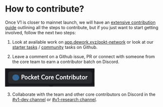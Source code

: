 # How to contribute?

Once V1 is closer to mainnet launch, we will have an [extensive contribution guide](https://github.com/pokt-network/pocket/blob/18581335c954300915a668a6787553aa06b48344/docs/contributing/contribution/development.md) outlining all the steps to contribute, but if you just want to start getting involved, follow the next two steps:

1. Look at available work on [app.dework.xyz/pokt-network](https://app.dework.xyz/pokt-network) or look at our [starter tasks](https://github.com/pokt-network/pocket/issues?q=is%3Aissue+is%3Aopen+sort%3Aupdated-desc+label%3A%22starter+task%22) / [community](https://github.com/pokt-network/pocket/issues?q=is%3Aissue+is%3Aopen+sort%3Aupdated-desc+label%3A%22community%22+) tasks on Github.

2. Leave a comment on a Github issue, PR or connect with someone from the core team to earn a contributor batch on Discord.

![](./badge.png)

3. Collaborate with the team and other core contributors on Discord in the [#v1-dev channel](https://discord.com/channels/553741558869131266/986789914379186226) or [#v1-research channel](https://discord.com/channels/553741558869131266/936666517498650644).

<!-- GITHUB_WIKI: guides/contributing/readme -->
